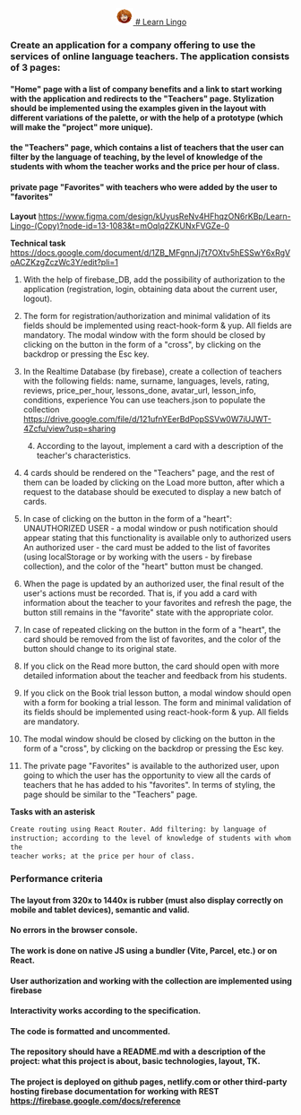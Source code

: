 <p align="center">
  <a href="https://learnlingo-nine.vercel.app/" target="_blank">
    <img src="./src/assets/img/Head.svg" alt="learnlingo" width="30">
# Learn Lingo
  </a>
</p>

### Create an application for a company offering to use the services of online language teachers. The application consists of 3 pages:

#### "Home" page with a list of company benefits and a link to start working with the application and redirects to the "Teachers" page. Stylization should be implemented using the examples given in the layout with different variations of the palette, or with the help of a prototype (which will make the "project" more unique).

#### the "Teachers" page, which contains a list of teachers that the user can filter by the language of teaching, by the level of knowledge of the students with whom the teacher works and the price per hour of class.

#### private page "Favorites" with teachers who were added by the user to "favorites"

**Layout**
https://www.figma.com/design/kUyusReNv4HFhqzON6rKBp/Learn-Lingo-(Copy)?node-id=13-1083&t=mOqIq2ZKUNxFVGZe-0

**Technical task**
https://docs.google.com/document/d/1ZB_MFgnnJj7t7OXtv5hESSwY6xRgVoACZKzgZczWc3Y/edit?pli=1

1.  With the help of firebase_DB, add the possibility of authorization to the
    application (registration, login, obtaining data about the current user,
    logout).
2.  The form for registration/authorization and minimal validation of its fields
    should be implemented using react-hook-form & yup. All fields are mandatory.
    The modal window with the form should be closed by clicking on the button in
    the form of a "cross", by clicking on the backdrop or pressing the Esc key.
3.  In the Realtime Database (by firebase), create a collection of teachers with
    the following fields: name, surname, languages, levels, rating, reviews,
    price_per_hour, lessons_done, avatar_url, lesson_info, conditions,
    experience You can use teachers.json to populate the collection
    https://drive.google.com/file/d/121ufnYEerBdPopSSVw0W7iUJWT-4Zcfu/view?usp=sharing

    4. According to the layout, implement a card with a description of the
       teacher's characteristics.

4.  4 cards should be rendered on the "Teachers" page, and the rest of them can
    be loaded by clicking on the Load more button, after which a request to the
    database should be executed to display a new batch of cards.
5.  In case of clicking on the button in the form of a "heart": UNAUTHORIZED
    USER - a modal window or push notification should appear stating that this
    functionality is available only to authorized users An authorized user - the
    card must be added to the list of favorites (using localStorage or by
    working with the users - by firebase collection), and the color of the
    "heart" button must be changed.
6.  When the page is updated by an authorized user, the final result of the
    user's actions must be recorded. That is, if you add a card with information
    about the teacher to your favorites and refresh the page, the button still
    remains in the "favorite" state with the appropriate color.
7.  In case of repeated clicking on the button in the form of a "heart", the
    card should be removed from the list of favorites, and the color of the
    button should change to its original state.
8.  If you click on the Read more button, the card should open with more
    detailed information about the teacher and feedback from his students.
9.  If you click on the Book trial lesson button, a modal window should open
    with a form for booking a trial lesson. The form and minimal validation of
    its fields should be implemented using react-hook-form & yup. All fields are
    mandatory.
10. The modal window should be closed by clicking on the button in the form of a
    "cross", by clicking on the backdrop or pressing the Esc key.
11. The private page "Favorites" is available to the authorized user, upon going
    to which the user has the opportunity to view all the cards of teachers that
    he has added to his "favorites". In terms of styling, the page should be
    similar to the "Teachers" page.

**Tasks with an asterisk**

    Create routing using React Router. Add filtering: by language of
    instruction; according to the level of knowledge of students with whom the
    teacher works; at the price per hour of class.

### Performance criteria

#### The layout from 320x to 1440x is rubber (must also display correctly on mobile and tablet devices), semantic and valid.

#### No errors in the browser console.

#### The work is done on native JS using a bundler (Vite, Parcel, etc.) or on React.

#### User authorization and working with the collection are implemented using firebase

#### Interactivity works according to the specification.

#### The code is formatted and uncommented.

#### The repository should have a README.md with a description of the project: what this project is about, basic technologies, layout, TK.

#### The project is deployed on github pages, netlify.com or other third-party hosting firebase documentation for working with REST https://firebase.google.com/docs/reference

